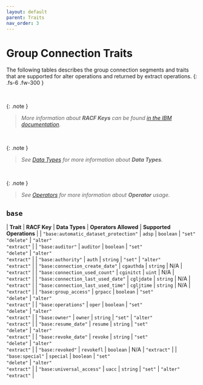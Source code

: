 ```yaml
---
layout: default
parent: Traits
nav_order: 3
---
```


# Group Connection Traits

The following tables describes the group connection segments and traits that are supported for alter operations and returned by extract operations.
{: .fs-6 .fw-300 }

&nbsp;

{: .note }
> _More information about **RACF Keys** can be found [in the IBM documentation](https://www.ibm.com/docs/en/zos/latest?topic=services-reference-documentation-tables)._

&nbsp;

{: .note }
> _See [Data Types](../data_types) for more information about **Data Types**._

&nbsp;

{: .note }
> _See [Operators](../operators) for more information about **Operator** usage._

## `base`

| **Trait** | **RACF Key** | **Data Types** | **Operators Allowed** | **Supported Operations** |
| `"base:automatic_dataset_protection"` | `adsp` | `boolean` | `"set"`<br>`"delete"` | `"alter"`<br>`"extract"` |
| `"base:auditor"` | `auditor` | `boolean` | `"set"`<br>`"delete"` | `"alter"`<br>`"extract"` |
| `"base:authority"` | `auth` | `string` | `"set"` | `"alter"`<br>`"extract"` |
| `"base:connection_create_date"` | `cgauthda` | `string` | N/A | `"extract"` |
| `"base:connection_used_count"` | `cginitct` | `uint` | N/A | `"extract"` |
| `"base:connection_last_used_date"` | `cgljdate` | `string` | N/A | `"extract"` |
| `"base:connection_last_used_time"` | `cgljtime` | `string` | N/A | `"extract"` |
| `"base:group_access"` | `grpacc` | `boolean` | `"set"`<br>`"delete"` | `"alter"`<br>`"extract"` |
| `"base:operations"` | `oper` | `boolean` | `"set"`<br>`"delete"` | `"alter"`<br>`"extract"` |
| `"base:owner"` | `owner` | `string` | `"set"` | `"alter"`<br>`"extract"` |
| `"base:resume_date"` | `resume` | `string` | `"set"`<br>`"delete"` | `"alter"`<br>`"extract"` |
| `"base:revoke_date"` | `revoke` | `string` | `"set"`<br>`"delete"` | `"alter"`<br>`"extract"` |
| `"base:revoked"` | `revokefl` | `boolean` | N/A | `"extract"` |
| `"base:special"` | `special` | `boolean` | `"set"`<br>`"delete"` | `"alter"`<br>`"extract"` |
| `"base:universal_access"` | `uacc` | `string` | `"set"` | `"alter"`<br>`"extract"` |
